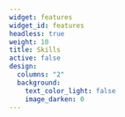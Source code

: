 ```yaml
---
widget: features
widget_id: features
headless: true
weight: 10
title: Skills
active: false
design:
  columns: "2"
  background:
    text_color_light: false
    image_darken: 0
---
```

